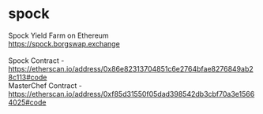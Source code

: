 # spock
Spock Yield Farm on Ethereum<br>
https://spock.borgswap.exchange<br>
<br>
Spock Contract - https://etherscan.io/address/0x86e82313704851c6e2764bfae8276849ab28c113#code<br>
MasterChef Contract - https://etherscan.io/address/0xf85d31550f05dad398542db3cbf70a3e15664025#code<br>

